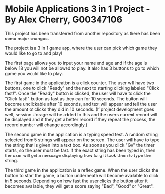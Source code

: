# Mobile Applications 3 in 1 Project - By Alex Cherry, G00347106

This project has been transferred from another repository as there has been some major changes.

The project is a 3 in 1 game app, where the user can pick which game they would like to go to and 
play!

The first page allows you to input your name and age and if the age is below 18 you will not be allowed to play. It also has 3 buttons to go to which game you would like to play.

The first game in the application is a click counter. The user will have two buttons, one to click "Ready" and the next to starting clicking labeled "Click fast!". Once the "Ready" button is clicked, the user will have to click the "Click fast!" button as fast as they can for 10 seconds. The button will become unclickable after 10 seconds, and text will appear and tell the user the amount of clicks they did in 10 seconds. (If project development goes well, session storage will be added to this and the users current record will be displayed and if they get a better record if they repeat the process, the record number will change accordingly.)

The second game in the application is a typing speed test. A random string selected from 5 strings will appear on the screen. The user will have to type the string that is given into a text box. As soon as you click "Go" the timer starts, so the user must be fast. If the exact string has been typed in, then the user will get a message displaying how long it took them to type the string.

The third game in the application is a reflex game. When the user clicks the button to start the game, a button underneath will become available to click in 5 seconds. Depending on how fast the user clicks the button after it becomes available, they will get a score saying "Bad", "Good" or "Great".
